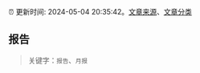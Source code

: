 :alarm_clock: 更新时间: 2024-05-04 20:35:42。[文章来源](/README.md)、[文章分类](/TAGS.md)

## 报告


> 关键字：`报告`、`月报`



